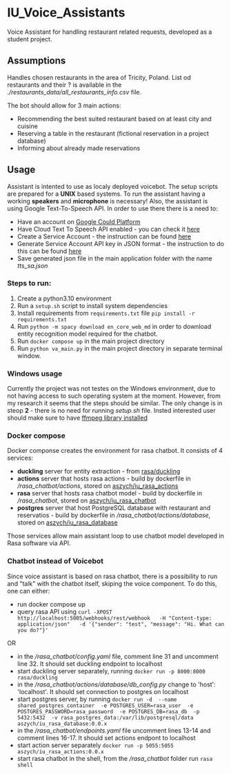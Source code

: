 # IU_Voice_Assistants

Voice Assistant for handling restaurant related requests, developed as a student project. 

## Assumptions

Handles chosen restaurants in the area of Tricity, Poland. List od restaurants and their ? is available in the *./restaurants_data/all_restaurants_info.csv* file. 

The bot should allow for 3 main actions:
* Recommending the best suited restaurant based on at least city and cuisine
* Reserving a table in the restaurant (fictional reservation in a project database)
* Informing about already made reservations 


## Usage

Assistant is intented to use as localy deployed voicebot. The setup scripts are prepared for a **UNIX** based systems. To run the assistant having a working **speakers** and **microphone** is necessary! 
Also, the assistant is using Google Text-To-Speech API. In order to use there there is a need to:
* Have an account on [Google Could Platform](https://console.cloud.google.com/)
* Have Cloud Text To Speech API enabled - you can check it [here](https://console.cloud.google.com/apis/api/texttospeech.googleapis.com/)
* Create a Service Account - the instruction can be found [here](https://cloud.google.com/iam/docs/service-accounts-create#creating)
* Generate Service Account API key in JSON format - the instruction to do this can be found [here](https://cloud.google.com/iam/docs/keys-create-delete#creating)
* Save generated json file in the main application folder with the name *tts_sa.json*


### Steps to run:
1. Create a python3.10 environment
2. Run a `setup.sh` script to install system dependencies
3. Install requirements from `requirements.txt` file 
`pip install -r requirements.txt`
4. Run `python -m spacy download en_core_web_md` in order to download entity recognition model required for the chatbot.
5. Run `docker compose up` in the main project directory
6. Run `python va_main.py` in the main project directory in separate terminal window.

### Windows usage 
Currently the project was not testes on the Windows environment, due to not having access to such operating system at the moment. However, from my research it seems that the steps should be similar. The only change is in steop **2** - there is no need for running *setup.sh* file. Insted interested user should make sure to have [ffmpeg library installed](https://ffmpeg.org/download.html#build-windows)

### Docker compose 
Docker componse creates the environment for rasa chatbot. It consists of 4 services:
* **duckling** server for entity extraction - from [rasa/duckling](https://hub.docker.com/r/rasa/duckling) 
* **actions** server that hosts rasa actions - build by dockerfile in */rasa_chatbot/actions*, stored on [aszych/iu_rasa_actions](https://hub.docker.com/repository/docker/aszych/iu_rasa_chatbot/general)
* **rasa** server that hosts rasa chatbot model - build by dockerfile in */rasa_chatbot*, stored on [aszych/iu_rasa_chatbot](https://hub.docker.com/repository/docker/aszych/iu_rasa_actions/general)
* **postgres** server that host PostgreSQL database with restaurant and reservatios - build by dockerfile in */rasa_chatbot/actions/database*, stored on [aszych/iu_rasa_database](https://hub.docker.com/repository/docker/aszych/iu_rasa_database/general)

Those services allow main assistant loop to use chatbot model developed in Rasa software via API.

### Chatbot instead of Voicebot 

Since voice assistant is based on rasa chatbot, there is a possibility to run and "talk" with the chatbot itself, skiping the voice component. To do this, one can either:
* run docker compose up
* query rasa API using ```curl -XPOST http://localhost:5005/webhooks/rest/webhook   -H "Content-type: application/json"   -d '{"sender": "test", "message": "Hi. What can you do?"}'```

OR 

* in the */rasa_chatbot/config.yaml* file, comment line 31 and uncomment line 32. It should set duckling endpoint to localhost 
* start duckling server separately, running `docker run -p 8000:8000 rasa/duckling`
* in the */rasa_chatbot/actions/database/db_config.py* change to 'host': 'localhost'. It should set connection to postgres on localhost  
* start postgres server, by running 
        `docker run -d 
        --name shared_postgres_container 
        -e POSTGRES_USER=rasa_user 
        -e POSTGRES_PASSWORD=rasa_password 
        -e POSTGRES_DB=rasa_db 
        -p 5432:5432 
        -v rasa_postgres_data:/var/lib/postgresql/data 
        aszych/iu_rasa_database:0.0.x`
* in the */rasa_chatbot/endpoints.yaml* file uncomment lines 13-14 and comment lines 16-17. It should set actions endpont to localhost
* start action server separately `docker run -p 5055:5055 aszych/iu_rasa_actions:0.0.x`
* start rasa chatbot in the shell, from the */rasa_chatbot* folder run `rasa shell`

[comment]: <> (# Workflow - description)
